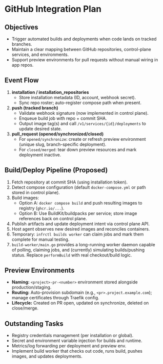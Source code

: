 # GitHub Integration Plan

## Objectives
- Trigger automated builds and deployments when code lands on tracked branches.
- Maintain a clear mapping between GitHub repositories, control-plane services, and environments.
- Support preview environments for pull requests without manual wiring in app repos.

## Event Flow
1. **installation / installation_repositories**
   - Store installation metadata (ID, account, webhook secret).
   - Sync repo roster; auto-register compose path when present.
2. **push (tracked branch)**
   - Validate webhook signature (now implemented in control plane).
   - Enqueue build job with repo + commit SHA.
   - Output image tag(s) and call `/v1/services/{id}/deployments` to update desired state.
3. **pull_request (opened/synchronized/closed)**
   - For `opened/synchronize`: create or refresh preview environment (unique slug, branch-specific deployment).
   - For `closed/merged`: tear down preview resources and mark deployment inactive.

## Build/Deploy Pipeline (Proposed)
1. Fetch repository at commit SHA (using installation token).
2. Detect compose configuration (default `docker-compose.yml` or path stored in control plane).
3. Build images:
   - Option A: `docker compose build` and push resulting images to registry (`ghcr.io/...`).
   - Option B: Use BuildKit/buildpacks per service; store image references back on control plane.
4. Publish artifacts and update deployment intent via control plane API.
5. Host agent observes new desired images and reconciles containers.
6. Temporary: `infrctl builds worker` can claim jobs and mark them complete for manual testing.
7. `build-worker/main.go` provides a long-running worker daemon capable of polling, claiming jobs, and (currently) simulating builds/pushing status. Replace `performBuild` with real checkout/build logic.

## Preview Environments
- **Naming:** `<project>-pr-<number>` environment stored alongside production/staging.
- **Routing:** Auto-provision subdomain (e.g., `<pr>.project.example.com`); manage certificates through Traefik config.
- **Lifecycle:** Created on PR open, updated on synchronize, deleted on close/merge.

## Outstanding Tasks
- Registry credentials management (per installation or global).
- Secret and environment variable injection for builds and runtime.
- Metrics/log forwarding per deployment and preview env.
- Implement build worker that checks out code, runs build, pushes images, and updates deployments.
